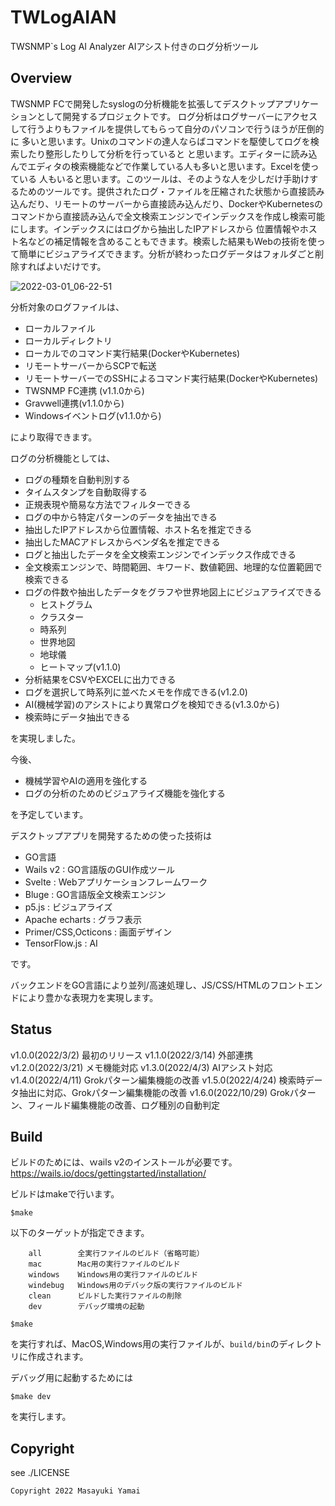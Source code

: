 # TWLogAIAN
TWSNMP`s Log AI Analyzer
AIアシスト付きのログ分析ツール

## Overview

TWSNMP FCで開発したsyslogの分析機能を拡張してデスクトップアプリケーションとして開発するプロジェクトです。
ログ分析はログサーバーにアクセスして行うよりもファイルを提供してもらって自分のパソコンで行うほうが圧倒的に
多いと思います。Unixのコマンドの達人ならばコマンドを駆使してログを検索したり整形したりして分析を行っていると
と思います。エディターに読み込んでエディタの検索機能などで作業している人も多いと思います。Excelを使っている
人もいると思います。このツールは、そのような人を少しだけ手助けするためのツールです。提供されたログ・ファイルを圧縮された状態から直接読み込んだり、リモートのサーバーから直接読み込んだり、DockerやKubernetesのコマンドから直接読み込んで全文検索エンジンでインデックスを作成し検索可能にします。インデックスにはログから抽出したIPアドレスから
位置情報やホスト名などの補足情報を含めることもできます。検索した結果もWebの技術を使って簡単にビジュアライズできます。分析が終わったログデータはフォルダごと削除すればよいだけです。

![2022-03-01_06-22-51](https://user-images.githubusercontent.com/5225950/156246976-ca92f7eb-686c-4bc5-bafd-0053a74f3b88.png)


分析対象のログファイルは、

- ローカルファイル
- ローカルディレクトリ
- ローカルでのコマンド実行結果(DockerやKubernetes)
- リモートサーバーからSCPで転送
- リモートサーバーでのSSHによるコマンド実行結果(DockerやKubernetes)
- TWSNMP FC連携 (v1.1.0から)
- Gravwell連携(v1.1.0から)
- Windowsイベントログ(v1.1.0から)

により取得できます。


ログの分析機能としては、

- ログの種類を自動判別する
- タイムスタンプを自動取得する
- 正規表現や簡易な方法でフィルターできる
- ログの中から特定パターンのデータを抽出できる
- 抽出したIPアドレスから位置情報、ホスト名を推定できる
- 抽出したMACアドレスからベンダ名を推定できる
- ログと抽出したデータを全文検索エンジンでインデックス作成できる
- 全文検索エンジンで、時間範囲、キワード、数値範囲、地理的な位置範囲で検索できる
- ログの件数や抽出したデータをグラフや世界地図上にビジュアライズできる
	- ヒストグラム
	- クラスター
	- 時系列
	- 世界地図
	- 地球儀
	- ヒートマップ(v1.1.0)
- 分析結果をCSVやEXCELに出力できる
- ログを選択して時系列に並べたメモを作成できる(v1.2.0)
- AI(機械学習)のアシストにより異常ログを検知できる(v1.3.0から)
- 検索時にデータ抽出できる

を実現しました。

今後、

- 機械学習やAIの適用を強化する
- ログの分析のためのビジュアライズ機能を強化する

を予定しています。


デスクトップアプリを開発するための使った技術は

- GO言語
- Wails v2 : GO言語版のGUI作成ツール
- Svelte : Webアプリケーションフレームワーク
- Bluge : GO言語版全文検索エンジン
- p5.js : ビジュアライズ
- Apache echarts : グラフ表示
- Primer/CSS,Octicons : 画面デザイン
- TensorFlow.js : AI

です。

バックエンドをGO言語により並列/高速処理し、JS/CSS/HTMLのフロントエンドにより豊かな表現力を実現します。

## Status

v1.0.0(2022/3/2) 最初のリリース
v1.1.0(2022/3/14) 外部連携
v1.2.0(2022/3/21) メモ機能対応
v1.3.0(2022/4/3) AIアシスト対応
v1.4.0(2022/4/11) Grokパターン編集機能の改善
v1.5.0(2022/4/24) 検索時データ抽出に対応、Grokパターン編集機能の改善
v1.6.0(2022/10/29) Grokパターン、フィールド編集機能の改善、ログ種別の自動判定
## Build

ビルドのためには、ｗails v2のインストールが必要です。
https://wails.io/docs/gettingstarted/installation/

ビルドはmakeで行います。
```
$make
```
以下のターゲットが指定できます。
```
	all        全実行ファイルのビルド（省略可能）
	mac        Mac用の実行ファイルのビルド
	windows    Windows用の実行ファイルのビルド
	windebug   Windows用のデバック版の実行ファイルのビルド
	clean      ビルドした実行ファイルの削除
	dev        デバッグ環境の起動
```

```
$make
```
を実行すれば、MacOS,Windows用の実行ファイルが、`build/bin`のディレクトリに作成されます。

デバッグ用に起動するためには
```
$make dev
```
を実行します。


## Copyright

see ./LICENSE

```
Copyright 2022 Masayuki Yamai
```
